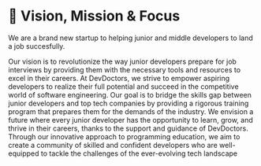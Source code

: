 # 🚀 Vision, Mission & Focus

We are a brand new startup to helping junior and middle developers to land a job succesfully.&#x20;

Our vision is to revolutionize the way junior developers prepare for job interviews by providing them with the necessary tools and resources to excel in their careers. At DevDoctors, we strive to empower aspiring developers to realize their full potential and succeed in the competitive world of software engineering. Our goal is to bridge the skills gap between junior developers and top tech companies by providing a rigorous training program that prepares them for the demands of the industry. We envision a future where every junior developer has the opportunity to learn, grow, and thrive in their careers, thanks to the support and guidance of DevDoctors. Through our innovative approach to programming education, we aim to create a community of skilled and confident developers who are well-equipped to tackle the challenges of the ever-evolving tech landscape
